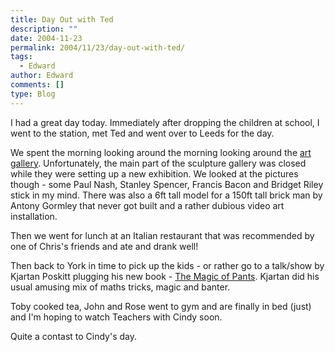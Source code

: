 ```yaml
---
title: Day Out with Ted
description: ""
date: 2004-11-23
permalink: 2004/11/23/day-out-with-ted/
tags:
  - Edward
author: Edward
comments: []
type: Blog
---
```


I had a great day today. Immediately after dropping the children at
school, I went to the station, met Ted and went over to Leeds for the
day.

We spent the morning looking around the morning looking around the [art
gallery][1]. Unfortunately, the main part of the sculpture gallery was
closed while they were setting up a new exhibition. We looked at the
pictures though - some Paul Nash, Stanley Spencer, Francis Bacon and
Bridget Riley stick in my mind. There was also a 6ft tall model for a
150ft tall brick man by Antony Gormley that never got built and a rather
dubious video art installation.

Then we went for lunch at an Italian restaurant that was recommended by
one of Chris\'s friends and ate and drank well!

Then back to York in time to pick up the kids - or rather go to a
talk/show by Kjartan Poskitt plugging his new book - [The Magic of
Pants][2]. Kjartan did his usual amusing mix of maths tricks, magic and
banter.

Toby cooked tea, John and Rose went to gym and are finally in bed (just)
and I\'m hoping to watch Teachers with Cindy soon.

Quite a contast to Cindy\'s day.



[1]: https://www.leeds.gov.uk/artgallery/
[2]: https://www.amazon.co.uk/exec/obidos/ASIN/0439968607/qid=1101245802/ref=sr_8_xs_ap_i1_xgl/026-5298652-7507623
